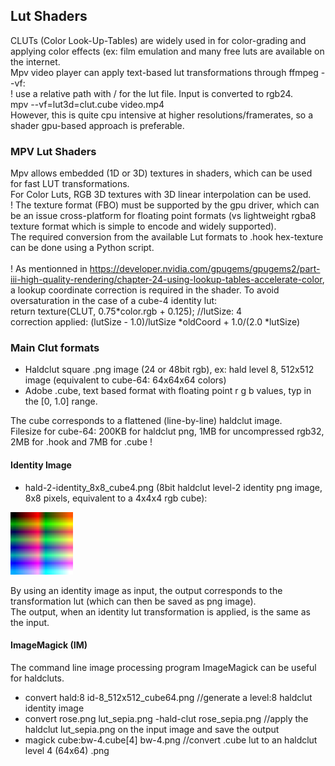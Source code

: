 ## Lut Shaders 

CLUTs (Color Look-Up-Tables) are widely used in for color-grading and applying color effects (ex: film emulation and many free luts are available on the internet.<br/>
Mpv video player can apply text-based lut transformations through ffmpeg --vf:<br/>
! use a relative path with / for the lut file. Input is converted to rgb24.<br/>
mpv --vf=lut3d=clut.cube video.mp4<br/>
However, this is quite cpu intensive at higher resolutions/framerates, so a shader gpu-based approach is preferable. 

### MPV Lut Shaders
Mpv allows embedded (1D or 3D) textures in shaders, which can be used for fast LUT transformations.<br/>
For Color Luts, RGB 3D textures with 3D linear interpolation can be used.<br/>
! The texture format (FBO) must be supported by the gpu driver, which can be an issue cross-platform for floating point formats (vs lightweight rgba8 texture format which is simple to encode and widely supported). <br/>
The required conversion from the available Lut formats to .hook hex-texture can be done using a Python script. <br/>  
! As mentionned in https://developer.nvidia.com/gpugems/gpugems2/part-iii-high-quality-rendering/chapter-24-using-lookup-tables-accelerate-color, a lookup coordinate correction is required in the shader. To avoid oversaturation in the case of a cube-4 identity lut:<br/>
return texture(CLUT, 0.75*color.rgb + 0.125); //lutSize: 4<br/>
correction applied: (lutSize - 1.0)/lutSize *oldCoord + 1.0/(2.0 *lutSize)

### Main Clut formats
* Haldclut square .png image (24 or 48bit rgb), ex: hald level 8, 512x512 image (equivalent to cube-64: 64x64x64 colors)
* Adobe .cube, text based format with floating point r g b values, typ in the [0, 1.0] range.

The cube corresponds to a flattened (line-by-line) haldclut image.<br/>
Filesize for cube-64: 200KB for haldclut png, 1MB for uncompressed rgb32, 2MB for .hook and 7MB for .cube !

#### Identity Image
* hald-2-identity_8x8_cube4.png (8bit haldclut level-2 identity png image, 8x8 pixels, equivalent to a 4x4x4 rgb cube):<br/>
<img src="https://github.com/butterw/bShaders/blob/master/mpv/lut/hald-2-identity_8x8_cube4.png?raw=true" width="100" height="100">

By using an identity image as input, the output corresponds to the transformation lut (which can then be saved as png image).<br/>
The output, when an identity lut transformation is applied, is the same as the input.

#### ImageMagick (IM)
The command line image processing program ImageMagick can be useful for haldcluts.<br/>
* convert hald:8 id-8_512x512_cube64.png //generate a level:8 haldclut identity image
* convert rose.png lut_sepia.png -hald-clut rose_sepia.png //apply the haldclut lut_sepia.png on the input image and save the output
* magick cube:bw-4.cube[4] bw-4.png //convert .cube lut to an haldclut level 4 (64x64) .png
